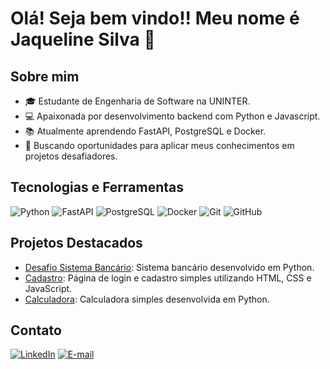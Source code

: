 # Olá! Seja bem vindo!! Meu nome é Jaqueline Silva 👋

## Sobre mim

- 🎓 Estudante de Engenharia de Software na UNINTER.
- 💻 Apaixonada por desenvolvimento backend com Python e Javascript.
- 📚 Atualmente aprendendo FastAPI, PostgreSQL e Docker.
- 🎯 Buscando oportunidades para aplicar meus conhecimentos em projetos desafiadores.

## Tecnologias e Ferramentas

![Python](https://img.shields.io/badge/-Python-333333?style=flat&logo=python)
![FastAPI](https://img.shields.io/badge/-FastAPI-333333?style=flat&logo=fastapi)
![PostgreSQL](https://img.shields.io/badge/-PostgreSQL-333333?style=flat&logo=postgresql)
![Docker](https://img.shields.io/badge/-Docker-333333?style=flat&logo=docker)
![Git](https://img.shields.io/badge/-Git-333333?style=flat&logo=git)
![GitHub](https://img.shields.io/badge/-GitHub-333333?style=flat&logo=github)

## Projetos Destacados

- [Desafio Sistema Bancário](https://github.com/Jaquelinesf2/desafio_sistema_bancario): Sistema bancário desenvolvido em Python.
- [Cadastro](https://github.com/Jaquelinesf2/cadastro): Página de login e cadastro simples utilizando HTML, CSS e JavaScript.
- [Calculadora](https://github.com/Jaquelinesf2/calculadora): Calculadora simples desenvolvida em Python.

## Contato

[![LinkedIn](https://img.shields.io/badge/-LinkedIn-333333?style=flat&logo=linkedin)](https://www.linkedin.com/in/jaqueline-da-silva-freitas-48b1b3169/)
[![E-mail](https://img.shields.io/badge/-Email-333333?style=flat&logo=gmail)](mailto:jaquelinesf2@gmail.com)
